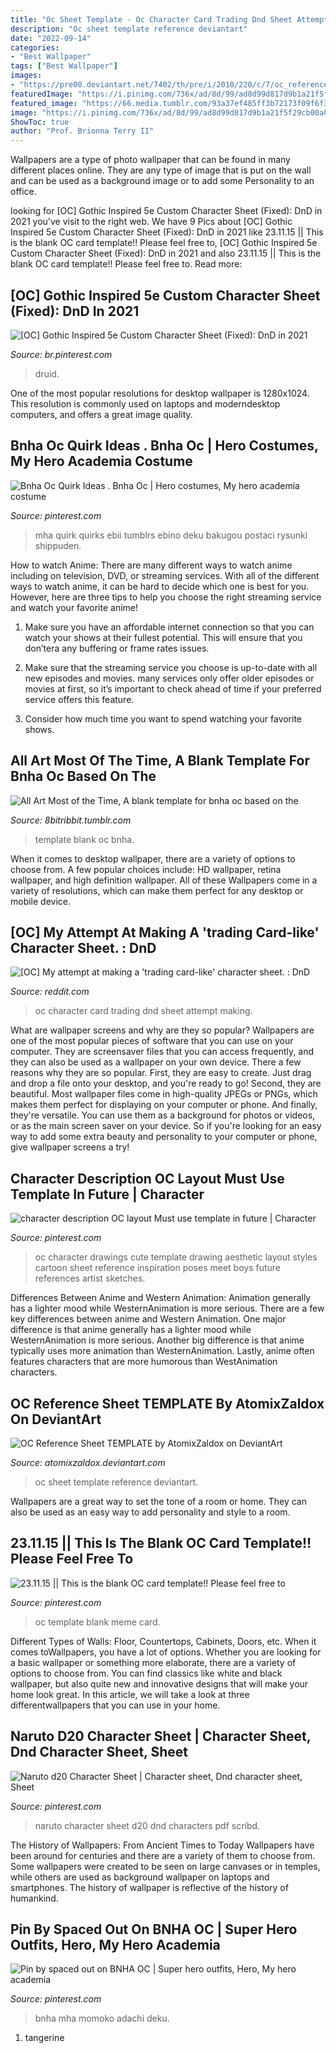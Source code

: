 ```yaml
---
title: "Oc Sheet Template - Oc Character Card Trading Dnd Sheet Attempt Making"
description: "Oc sheet template reference deviantart"
date: "2022-09-14"
categories:
- "Best Wallpaper"
tags: ["Best Wallpaper"]
images:
- "https://pre00.deviantart.net/7402/th/pre/i/2010/220/c/7/oc_reference_sheet_template_by_atomixzaldox.png"
featuredImage: "https://i.pinimg.com/736x/ad/8d/99/ad8d99d817d9b1a21f5f29cb00a07e14--drawing-meme-drawing-tips.jpg"
featured_image: "https://66.media.tumblr.com/93a37ef485ff3b72173f09f6f350acd1/tumblr_otgef2WcTD1vux75mo1_1280.png"
image: "https://i.pinimg.com/736x/ad/8d/99/ad8d99d817d9b1a21f5f29cb00a07e14--drawing-meme-drawing-tips.jpg"
ShowToc: true
author: "Prof. Brionna Terry II"
---
```





Wallpapers are a type of photo wallpaper that can be found in many different places online. They are any type of image that is put on the wall and can be used as a background image or to add some Personality to an office.

	

		
looking for [OC] Gothic Inspired 5e Custom Character Sheet (Fixed): DnD in 2021 you've visit to the right web. We have 9 Pics about [OC] Gothic Inspired 5e Custom Character Sheet (Fixed): DnD in 2021 like 23.11.15 || This is the blank OC card template!! Please feel free to, [OC] Gothic Inspired 5e Custom Character Sheet (Fixed): DnD in 2021 and also 23.11.15 || This is the blank OC card template!! Please feel free to. Read more:
		
    
## [OC] Gothic Inspired 5e Custom Character Sheet (Fixed): DnD In 2021

<img loading=lazy src="https://i.pinimg.com/736x/9b/88/89/9b88897e21ed69524df8bbde7b4e496e.jpg" onerror="this.onerror=null;this.src='https://tse3.mm.bing.net/th?id=OIP.46vF2GrCKYhOwrHn2MO82AHaKe&amp;pid=15.1';" alt="[OC] Gothic Inspired 5e Custom Character Sheet (Fixed): DnD in 2021">

_Source: br.pinterest.com_

>druid. 

	

One of the most popular resolutions for desktop wallpaper is 1280x1024. This resolution is commonly used on laptops and moderndesktop computers, and offers a great image quality.

    
## Bnha Oc Quirk Ideas . Bnha Oc | Hero Costumes, My Hero Academia Costume

<img loading=lazy src="https://i.pinimg.com/736x/5e/2c/bf/5e2cbfd28e8708437ad46b8acb8768ce.jpg" onerror="this.onerror=null;this.src='https://tse1.mm.bing.net/th?id=OIP.ask4XL-4Uc8kB6v2C7nS4QHaHa&amp;pid=15.1';" alt="Bnha Oc Quirk Ideas . Bnha Oc | Hero costumes, My hero academia costume">

_Source: pinterest.com_

>mha quirk quirks ebii tumblrs ebino deku bakugou postaci rysunki shippuden. 

	

How to watch Anime: There are many different ways to watch anime including on television, DVD, or streaming services.
With all of the different ways to watch anime, it can be hard to decide which one is best for you. However, here are three tips to help you choose the right streaming service and watch your favorite anime!
1. Make sure you have an affordable internet connection so that you can watch your shows at their fullest potential. This will ensure that you don’tera any buffering or frame rates issues.

2. Make sure that the streaming service you choose is up-to-date with all new episodes and movies. many services only offer older episodes or movies at first, so it’s important to check ahead of time if your preferred service offers this feature.

3. Consider how much time you want to spend watching your favorite shows.

    
## All Art Most Of The Time, A Blank Template For Bnha Oc Based On The

<img loading=lazy src="https://66.media.tumblr.com/93a37ef485ff3b72173f09f6f350acd1/tumblr_otgef2WcTD1vux75mo1_1280.png" onerror="this.onerror=null;this.src='https://tse1.mm.bing.net/th?id=OIP.E8OoAX-x3tAJL8r4DfRgQQHaMY&amp;pid=15.1';" alt="All Art Most of the Time, A blank template for bnha oc based on the">

_Source: 8bitribbit.tumblr.com_

>template blank oc bnha. 

	

When it comes to desktop wallpaper, there are a variety of options to choose from. A few popular choices include: HD wallpaper, retina wallpaper, and high definition wallpaper. All of these Wallpapers come in a variety of resolutions, which can make them perfect for any desktop or mobile device. 

    
## [OC] My Attempt At Making A &#039;trading Card-like&#039; Character Sheet. : DnD

<img loading=lazy src="https://i.redd.it/r0odfwh5911z.jpg" onerror="this.onerror=null;this.src='https://tse2.mm.bing.net/th?id=OIP.m097XoipI63vlFJiAOOT6gHaK9&amp;pid=15.1';" alt="[OC] My attempt at making a &#039;trading card-like&#039; character sheet. : DnD">

_Source: reddit.com_

>oc character card trading dnd sheet attempt making. 

	

What are wallpaper screens and why are they so popular?
Wallpapers are one of the most popular pieces of software that you can use on your computer. They are screensaver files that you can access frequently, and they can also be used as a wallpaper on your own device. There a few reasons why they are so popular. First, they are easy to create. Just drag and drop a file onto your desktop, and you're ready to go! Second, they are beautiful. Most wallpaper files come in high-quality JPEGs or PNGs, which makes them perfect for displaying on your computer or phone. And finally, they're versatile. You can use them as a background for photos or videos, or as the main screen saver on your device. So if you're looking for an easy way to add some extra beauty and personality to your computer or phone, give wallpaper screens a try!

    
## Character Description OC Layout Must Use Template In Future | Character

<img loading=lazy src="https://i.pinimg.com/736x/88/a1/0d/88a10d09d02c40737b01fed71429d9a5.jpg" onerror="this.onerror=null;this.src='https://tse2.mm.bing.net/th?id=OIP.OYrfA7i-KDZOVjOWeT0ksAHaL7&amp;pid=15.1';" alt="character description OC layout Must use template in future | Character">

_Source: pinterest.com_

>oc character drawings cute template drawing aesthetic layout styles cartoon sheet reference inspiration poses meet boys future references artist sketches. 

	

Differences Between Anime and Western Animation: Animation generally has a lighter mood while WesternAnimation is more serious.
There are a few key differences between anime and Western Animation. One major difference is that anime generally has a lighter mood while WesternAnimation is more serious. Another big difference is that anime typically uses more animation than WesternAnimation. Lastly, anime often features characters that are more humorous than WestAnimation characters.

    
## OC Reference Sheet TEMPLATE By AtomixZaldox On DeviantArt

<img loading=lazy src="https://pre00.deviantart.net/7402/th/pre/i/2010/220/c/7/oc_reference_sheet_template_by_atomixzaldox.png" onerror="this.onerror=null;this.src='https://tse3.mm.bing.net/th?id=OIP.3xlt3FKJsoP4ySiHreT0WwHaO0&amp;pid=15.1';" alt="OC Reference Sheet TEMPLATE by AtomixZaldox on DeviantArt">

_Source: atomixzaldox.deviantart.com_

>oc sheet template reference deviantart. 

	

Wallpapers are a great way to set the tone of a room or home. They can also be used as an easy way to add personality and style to a room.

    
## 23.11.15 || This Is The Blank OC Card Template!! Please Feel Free To

<img loading=lazy src="https://i.pinimg.com/736x/ad/8d/99/ad8d99d817d9b1a21f5f29cb00a07e14--drawing-meme-drawing-tips.jpg" onerror="this.onerror=null;this.src='https://tse4.mm.bing.net/th?id=OIP.k75beJkvF_qUKmBBNh86-AHaHa&amp;pid=15.1';" alt="23.11.15 || This is the blank OC card template!! Please feel free to">

_Source: pinterest.com_

>oc template blank meme card. 

	

Different Types of Walls: Floor, Countertops, Cabinets, Doors, etc.
When it comes toWallpapers, you have a lot of options. Whether you are looking for a basic wallpaper or something more elaborate, there are a variety of options to choose from. You can find classics like white and black wallpaper, but also quite new and innovative designs that will make your home look great. In this article, we will take a look at three differentwallpapers that you can use in your home.

    
## Naruto D20 Character Sheet | Character Sheet, Dnd Character Sheet, Sheet

<img loading=lazy src="https://i.pinimg.com/736x/93/58/30/935830a22bd5ad3bb7d246c5fc35809a.jpg" onerror="this.onerror=null;this.src='https://tse2.mm.bing.net/th?id=OIP.pAKFxIWvQVdMJkXjhM1hZQHaKb&amp;pid=15.1';" alt="Naruto d20 Character Sheet | Character sheet, Dnd character sheet, Sheet">

_Source: pinterest.com_

>naruto character sheet d20 dnd characters pdf scribd. 

	

The History of Wallpapers: From Ancient Times to Today
Wallpapers have been around for centuries and there are a variety of them to choose from. Some wallpapers were created to be seen on large canvases or in temples, while others are used as background wallpaper on laptops and smartphones. The history of wallpaper is reflective of the history of humankind.

    
## Pin By Spaced Out On BNHA OC | Super Hero Outfits, Hero, My Hero Academia

<img loading=lazy src="https://i.pinimg.com/736x/0f/35/e7/0f35e7ffe5330e0261d99b9bdf1dca55.jpg" onerror="this.onerror=null;this.src='https://tse2.mm.bing.net/th?id=OIP.ThDboklmXusoLsyil4_PTQHaD1&amp;pid=15.1';" alt="Pin by spaced out on BNHA OC | Super hero outfits, Hero, My hero academia">

_Source: pinterest.com_

>bnha mha momoko adachi deku. 

	

1. tangerine 

